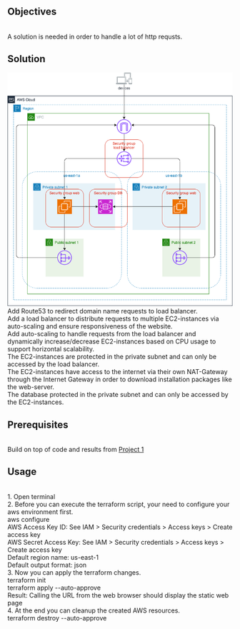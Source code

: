 ## Objectives
<br />A solution is needed in order to handle a lot of http requsts.

## Solution
![Image](https://github.com/huyphamch/terraform-aws-create-scalable-web-rds/blob/master/diagrams/AWS_architecture.drawio.png)
<br />Add Route53 to redirect domain name requests to load balancer.
<br />Add a load balancer to distribute requests to multiple EC2-instances via auto-scaling and ensure responsiveness of the website.
<br />Add auto-scaling to handle requests from the load balancer and dynamically increase/decrease EC2-instances based on CPU usage to support horizontal scalability.
<br />The EC2-instances are protected in the private subnet and can only be accessed by the load balancer.
<br />The EC2-instances have access to the internet via their own NAT-Gateway through the Internet Gateway in order to download installation packages like the web-server.
<br />The database protected in the private subnet and can only be accessed by the EC2-instances.
## Prerequisites
<br /> Build on top of code and results from [Project 1](https://github.com/huyphamch/terraform-aws-create-web-rds)

## Usage
<br /> 1. Open terminal
<br /> 2. Before you can execute the terraform script, your need to configure your aws environment first.
<br /> aws configure
<br /> AWS Access Key ID: See IAM > Security credentials > Access keys > Create access key
<br /> AWS Secret Access Key: See IAM > Security credentials > Access keys > Create access key
<br /> Default region name: us-east-1
<br /> Default output format: json
<br /> 3. Now you can apply the terraform changes.
<br /> terraform init
<br /> terraform apply --auto-approve
<br /> Result: Calling the URL from the web browser should display the static web page
<br /> 4. At the end you can cleanup the created AWS resources.
<br /> terraform destroy --auto-approve
